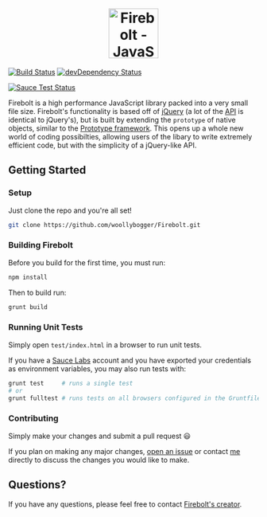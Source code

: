 <h1 align="center">
  <a href="http://fireboltjs.com" title="http://fireboltjs.com">
    <img alt="Firebolt - JavaScript Empowered" src="http://fireboltjs.com/img/logo_big.png" height="100px" />
  </a>
</h1>

[![Build Status](https://travis-ci.org/woollybogger/Firebolt.svg)](https://travis-ci.org/woollybogger/Firebolt)
[![devDependency Status](https://david-dm.org/woollybogger/Firebolt/dev-status.svg)](https://david-dm.org/woollybogger/Firebolt#info=devDependencies)

[![Sauce Test Status](https://saucelabs.com/browser-matrix/nwoltman.svg)](https://saucelabs.com/u/nwoltman)

Firebolt is a high performance JavaScript library packed into a very small file size. Firebolt's functionality is based off of <a href="http://jquery.com" target="_blank">jQuery</a> (a lot of the [API](http://api.fireboltjs.com) is identical to jQuery's), but is built by extending the `prototype` of native objects, similar to the <a href="http://prototypejs.org" target="_blank">Prototype framework</a>. This opens up a whole new world of coding possibilties, allowing users of the libary to write extremely efficient code, but with the simplicity of a jQuery-like API.


## Getting Started

### Setup

Just clone the repo and you're all set!

```bash
git clone https://github.com/woollybogger/Firebolt.git
```

### Building Firebolt

Before you build for the first time, you must run:

```bash
npm install
```

Then to build run:

```bash
grunt build
```

### Running Unit Tests

Simply open `test/index.html` in a browser to run unit tests.

If you have a [Sauce Labs](https://saucelabs.com/) account and you have exported your credentials as environment variables, you may also run tests with:

```bash
grunt test     # runs a single test
# or
grunt fulltest # runs tests on all browsers configured in the Gruntfile
```

### Contributing

Simply make your changes and submit a pull request :smiley:

If you plan on making any major changes, [open an issue](https://github.com/woollybogger/Firebolt/issues) or contact [me](https://github.com/woollybogger) directly to discuss the changes you would like to make.


## Questions?

If you have any questions, please feel free to contact [Firebolt's creator](https://github.com/woollybogger).

